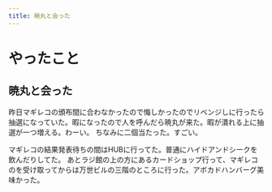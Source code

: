 ```yaml
---
title: 暁丸と会った
---
```


# やったこと

## 暁丸と会った

昨日マギレコの頒布間に合わなかったので悔しかったのでリベンジしに行ったら抽選になっていた。暇になったので人を呼んだら暁丸が来た。暇が潰れる上に抽選が一つ増える。わーい。
ちなみに二個当たった。すごい。

マギレコの結果発表待ちの間はHUBに行ってた。普通にハイドアンドシークを飲んだりしてた。
あとラジ館の上の方にあるカードショップ行って、マギレコのを受け取ってからは万世ビルの三階のところに行った。アボカドハンバーグ美味かった。
